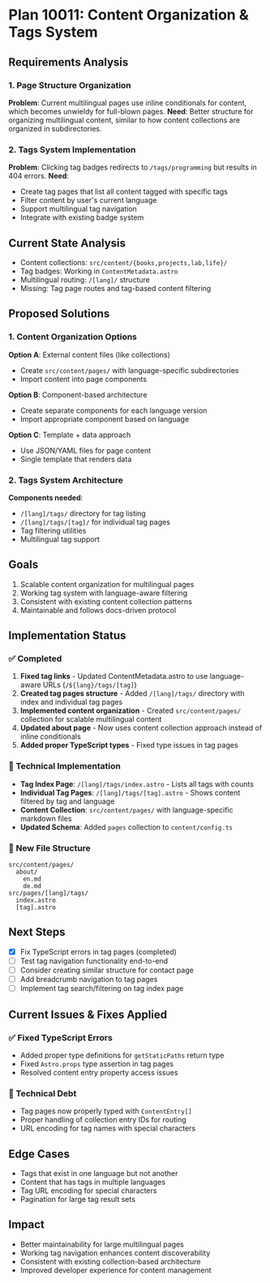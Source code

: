 # Plan 10011: Content Organization & Tags System

## Requirements Analysis

### 1. Page Structure Organization
**Problem**: Current multilingual pages use inline conditionals for content, which becomes unwieldy for full-blown pages.
**Need**: Better structure for organizing multilingual content, similar to how content collections are organized in subdirectories.

### 2. Tags System Implementation
**Problem**: Clicking tag badges redirects to `/tags/programming` but results in 404 errors.
**Need**: 
- Create tag pages that list all content tagged with specific tags
- Filter content by user's current language
- Support multilingual tag navigation
- Integrate with existing badge system

## Current State Analysis
- Content collections: `src/content/{books,projects,lab,life}/`
- Tag badges: Working in `ContentMetadata.astro`
- Multilingual routing: `/[lang]/` structure
- Missing: Tag page routes and tag-based content filtering

## Proposed Solutions

### 1. Content Organization Options
**Option A**: External content files (like collections)
- Create `src/content/pages/` with language-specific subdirectories
- Import content into page components

**Option B**: Component-based architecture
- Create separate components for each language version
- Import appropriate component based on language

**Option C**: Template + data approach
- Use JSON/YAML files for page content
- Single template that renders data

### 2. Tags System Architecture
**Components needed**:
- `/[lang]/tags/` directory for tag listing
- `/[lang]/tags/[tag]/` for individual tag pages
- Tag filtering utilities
- Multilingual tag support

## Goals
1. Scalable content organization for multilingual pages
2. Working tag system with language-aware filtering
3. Consistent with existing content collection patterns
4. Maintainable and follows docs-driven protocol

## Implementation Status

### ✅ Completed
1. **Fixed tag links** - Updated ContentMetadata.astro to use language-aware URLs (`/${lang}/tags/[tag]`)
2. **Created tag pages structure** - Added `/[lang]/tags/` directory with index and individual tag pages
3. **Implemented content organization** - Created `src/content/pages/` collection for scalable multilingual content
4. **Updated about page** - Now uses content collection approach instead of inline conditionals
5. **Added proper TypeScript types** - Fixed type issues in tag pages

### 🔧 Technical Implementation
- **Tag Index Page**: `/[lang]/tags/index.astro` - Lists all tags with counts
- **Individual Tag Pages**: `/[lang]/tags/[tag].astro` - Shows content filtered by tag and language
- **Content Collection**: `src/content/pages/` with language-specific markdown files
- **Updated Schema**: Added `pages` collection to `content/config.ts`

### 📁 New File Structure
```
src/content/pages/
  about/
    en.md
    de.md
src/pages/[lang]/tags/
  index.astro
  [tag].astro
```

## Next Steps
- [x] Fix TypeScript errors in tag pages (completed)
- [ ] Test tag navigation functionality end-to-end
- [ ] Consider creating similar structure for contact page
- [ ] Add breadcrumb navigation to tag pages
- [ ] Implement tag search/filtering on tag index page

## Current Issues & Fixes Applied
### ✅ Fixed TypeScript Errors
- Added proper type definitions for `getStaticPaths` return type
- Fixed `Astro.props` type assertion in tag pages
- Resolved content entry property access issues

### 🔧 Technical Debt
- Tag pages now properly typed with `ContentEntry[]`
- Proper handling of collection entry IDs for routing
- URL encoding for tag names with special characters

## Edge Cases
- Tags that exist in one language but not another
- Content that has tags in multiple languages
- Tag URL encoding for special characters
- Pagination for large tag result sets

## Impact
- Better maintainability for large multilingual pages
- Working tag navigation enhances content discoverability
- Consistent with existing collection-based architecture
- Improved developer experience for content management
